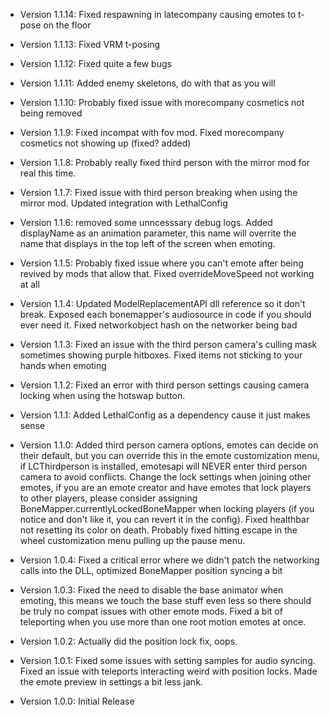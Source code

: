 - Version 1.1.14: Fixed respawning in latecompany causing emotes to t-pose on the floor

- Version 1.1.13: Fixed VRM t-posing

- Version 1.1.12: Fixed quite a few bugs

- Version 1.1.11: Added enemy skeletons, do with that as you will

- Version 1.1.10: Probably fixed issue with morecompany cosmetics not being removed

- Version 1.1.9: Fixed incompat with fov mod. Fixed morecompany cosmetics not showing up (fixed? added)

- Version 1.1.8: Probably really fixed third person with the mirror mod for real this time.

- Version 1.1.7: Fixed issue with third person breaking when using the mirror mod. Updated integration with LethalConfig

- Version 1.1.6: removed some unncesssary debug logs. Added displayName as an animation parameter, this name will overrite the name that displays in the top left of the screen when emoting.

- Version 1.1.5: Probably fixed issue where you can't emote after being revived by mods that allow that. Fixed overrideMoveSpeed not working at all

- Version 1.1.4: Updated ModelReplacementAPI dll reference so it don't break. Exposed each bonemapper's audiosource in code if you should ever need it. Fixed networkobject hash on the networker being bad

- Version 1.1.3: Fixed an issue with the third person camera's culling mask sometimes showing purple hitboxes. Fixed items not sticking to your hands when emoting

- Version 1.1.2: Fixed an error with third person settings causing camera locking when using the hotswap button.

- Version 1.1.1: Added LethalConfig as a dependency cause it just makes sense

- Version 1.1.0: Added third person camera options, emotes can decide on their default, but you can override this in the emote customization menu, if LCThirdperson is installed, emotesapi will NEVER enter third person camera to avoid conflicts. Change the lock settings when joining other emotes, if you are an emote creator and have emotes that lock players to other players, please consider assigning BoneMapper.currentlyLockedBoneMapper when locking players (if you notice and don't like it, you can revert it in the config). Fixed healthbar not resetting its color on death. Probably fixed hitting escape in the wheel customization menu pulling up the pause menu.

- Version 1.0.4: Fixed a critical error where we didn't patch the networking calls into the DLL, optimized BoneMapper position syncing a bit

- Version 1.0.3: Fixed the need to disable the base animator when emoting, this means we touch the base stuff even less so there should be truly no compat issues with other emote mods. Fixed a bit of teleporting when you use more than one root motion emotes at once.

- Version 1.0.2: Actually did the position lock fix, oops.

- Version 1.0.1: Fixed some issues with setting samples for audio syncing. Fixed an issue with teleports interacting weird with position locks. Made the emote preview in settings a bit less jank.

- Version 1.0.0: Initial Release
